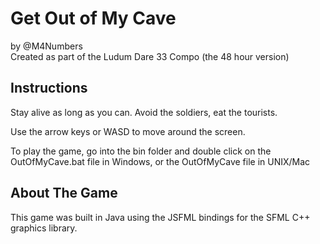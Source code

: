 # Get Out of My Cave

by @M4Numbers  
Created as part of the Ludum Dare 33 Compo (the 48 hour version)

## Instructions

Stay alive as long as you can. Avoid the soldiers, eat the tourists.

Use the arrow keys or WASD to move around the screen.

To play the game, go into the bin folder and double click on the OutOfMyCave.bat
file in Windows, or the OutOfMyCave file in UNIX/Mac

## About The Game

This game was built in Java using the JSFML bindings for the SFML C++ graphics
library.